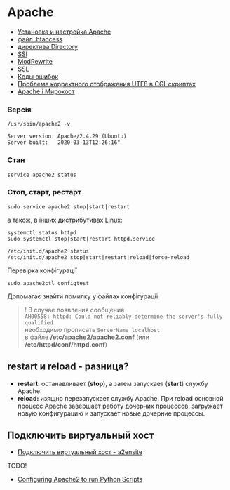 # Apache

- [Установка и настройка Apache](install)
- [файл .htaccess](htaccess)
- [директива Directory](directory)
- [SSI](ssi)
- [ModRewrite](mod_rewrite)
- [SSL](ssl)
- [Коды ошибок](error_code)
- [Проблема корректного отображения UTF8 в CGI-скриптах](cgi-utf-fix)
- [Apache і Мирохост](mirohost)

### Версія

```
/usr/sbin/apache2 -v

Server version: Apache/2.4.29 (Ubuntu)
Server built:   2020-03-13T12:26:16"
```

### Стан

```
service apache2 stаtus
```

### Стоп, старт, рестарт

```
sudo service apache2 stop|start|restart
```

а також, в інших дистрибутивах Linux:

```
systemctl status httpd
sudo systemctl stop|start|restart httpd.service
```

```
/etc/init.d/apache2 status
/etc/init.d/apache2 stop|start|restart|reload|force-reload
```

Перевірка конфігурації

```
sudo apache2ctl configtest
```

Допомагає знайти помилку у файлах конфігурації


> <span class="warn">!</span> В случае появления сообщения  
> `AH00558: httpd: Could not reliably determine the server's fully qualified`  
> необходимо прописать `ServerName localhost`  
> в файле **/etc/apache2/apache2.conf** (или **/etc/httpd/conf/httpd.conf**)


## restart и reload - разница?

- **restart**: останавливает (**stop**), а затем запускает (**start**) службу Apache.
- **reload:** изящно перезапускает службу Apache. При reload основной процесс Apache завершает работу дочерних процессов, загружает новую конфигурацию и запускает новые дочерние процессы.

## Подключить виртуальный хост

- [Подключить виртуальный хост - a2ensite](a2ensite)

<span class="warn">TODO!</span>

- [Configuring Apache2 to run Python Scripts](https://www.linux.com/training-tutorials/configuring-apache2-run-python-scripts/)

